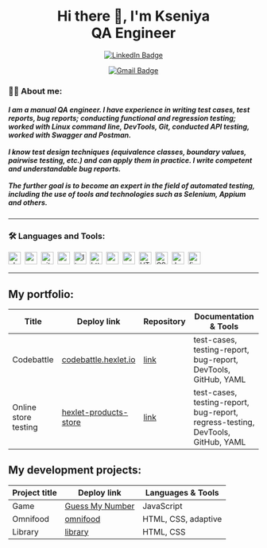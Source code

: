 <h1 align=center>Hi there 👋, I'm Kseniya <br> QA Engineer </h1>

<div id="header" align="center">
  <a href = "https://www.linkedin.com/in/kseniya-kerzhner-a7b965176/" target="_blank"><img src="https://img.shields.io/badge/LinkedIn-blue"  alt="LinkedIn Badge"/></a>
  <!--<a href = https://t.me/KerzhnerKseniya target="_blank"><img src="https://img.shields.io/badge/-Telegram-0088cc?style=flat-square&logo=Telegram&logoColor=white" alt="Telegram"/></a>-->
  
  [![Gmail Badge](https://img.shields.io/badge/-Gmail-red?style=flat&logo=Gmail&logoColor=white)](mailto:kerzhnerkb@gmail.com)
</div>

### :woman_technologist: About me:
##### I am a manual QA engineer. I have experience in writing test cases, test reports, bug reports; conducting functional and regression testing; worked with Linux command line, DevTools, Git, conducted API testing, worked with Swagger and Postman. <br> <br> I know test design techniques (equivalence classes, boundary values, pairwise testing, etc.) and can apply them in practice. I write competent and understandable bug reports. <br> <br> The further goal is to become an expert in the field of automated testing, including the use of tools and technologies such as Selenium, Appium and others.
---

### :hammer_and_wrench: Languages and Tools:
<div>
  <img src="https://img.shields.io/badge/DevTools-282C34?logo=googlechrome&logoColor=2674f2" alt="chrome-devtools logo" title="chrome-devtools" height="25" />&nbsp;
  <img src="https://img.shields.io/badge/Postman-282C34?logo=postman&logoColor=E34F26" alt="postman logo" title="postman" height="25" />&nbsp;
  <img src="https://img.shields.io/badge/git-282C34?logo=git&logoColor=F05032" alt="git logo" title="git" height="25" />&nbsp;
  <img src="https://img.shields.io/badge/Qase-282C34?logo=qase&logoColor=2674F2" alt="qase logo" title="qase" height="25" />&nbsp;
  <img src="https://img.shields.io/badge/Linux-282C34?logo=linux&logoColor=F7DF1E" alt="linux logo" title="linux" height="25" />&nbsp;
  <img src="https://img.shields.io/badge/HTTP-282C34?logo=http&logoColor=F7DF1E" alt="http logo" title="http" height="25" />&nbsp;
  <img src="https://img.shields.io/badge/REST API-282C34?logo=rest&logoColor=F7DF1E" alt="rest logo" title="rest" height="25" />&nbsp;
  <img src="https://img.shields.io/badge/postgresql-282C34?style=for-the-badge&logo=postgresql&logoColor=white" alt="postgresq logo" title="postgresq" height="25" />&nbsp;
  <img src="https://img.shields.io/badge/HTML5-282C34?logo=html5&logoColor=E34F26" alt="HTML5 logo" title="HTML5" height="25" />&nbsp;
  <img src="https://img.shields.io/badge/CSS3-282C34?logo=css3&logoColor=1572B6" alt="CSS3 logo" title="CSS3" height="25" />&nbsp;
  <img src="https://img.shields.io/badge/JavaScript-282C34?logo=javascript&logoColor=F7DF1E" alt="JavaScript logo" title="JavaScript" height="25" />&nbsp;
  <img src="https://img.shields.io/badge/Figma-282C34?logo=figma&logoColor=EEEEEE" alt="figma logo" title="figma" height="25" />&nbsp;
</div>

---

## My portfolio:

| Title | Deploy link |  Repository | Documentation & Tools |
| ----------- | ----------- | ----------- | ----------- |
| Codebattle | [codebattle.hexlet.io](https://codebattle.hexlet.io//)|  [link](https://github.com/KseniyaKerzhner/codebattle.hexlet.io) | test-cases, testing-report, bug-report, <br> DevTools, GitHub, YAML |
| Online store testing | [hexlet-products-store](https://hexlet-products-store.vercel.app/)|  [link](https://github.com/KseniyaKerzhner/hexlet-products-store) | test-cases, testing-report, bug-report, regress-testing, <br> DevTools, GitHub, YAML |




## My development projects:

| Project title | Deploy link |  Languages & Tools |
| ----------- | ----------- | ----------- |
| Game| [Guess My Number](https://kseniyakerzhner.github.io/GuessMyNumber/)|  JavaScript  |
| Omnifood    | [omnifood](https://kseniyakerzhner.github.io/Omnifood-Project/)   | HTML, CSS, adaptive  |
| Library    | [library](https://rolling-scopes-school.github.io/kseniyakerzhner-JSFEPRESCHOOL2023Q2/library/)   | HTML, CSS |


<!--
**KseniyaKerzhner/KseniyaKerzhner** is a ✨ _special_ ✨ repository because its `README.md` (this file) appears on your GitHub profile.

Here are some ideas to get you started:

- 🔭 I’m currently working on ...
- 🌱 I’m currently learning ...
- 👯 I’m looking to collaborate on ...
- 🤔 I’m looking for help with ...
- 💬 Ask me about ...
- 📫 How to reach me: ...
- 😄 Pronouns: ...
- ⚡ Fun fact: ...
-->
